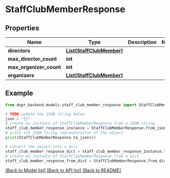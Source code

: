 # StaffClubMemberResponse


## Properties

Name | Type | Description | Notes
------------ | ------------- | ------------- | -------------
**directors** | [**List[StaffClubMember]**](StaffClubMember.md) |  | 
**max_director_count** | **int** |  | 
**max_organizer_count** | **int** |  | 
**organizers** | [**List[StaffClubMember]**](StaffClubMember.md) |  | 

## Example

```python
from dupr_backend.models.staff_club_member_response import StaffClubMemberResponse

# TODO update the JSON string below
json = "{}"
# create an instance of StaffClubMemberResponse from a JSON string
staff_club_member_response_instance = StaffClubMemberResponse.from_json(json)
# print the JSON string representation of the object
print(StaffClubMemberResponse.to_json())

# convert the object into a dict
staff_club_member_response_dict = staff_club_member_response_instance.to_dict()
# create an instance of StaffClubMemberResponse from a dict
staff_club_member_response_from_dict = StaffClubMemberResponse.from_dict(staff_club_member_response_dict)
```
[[Back to Model list]](../README.md#documentation-for-models) [[Back to API list]](../README.md#documentation-for-api-endpoints) [[Back to README]](../README.md)


